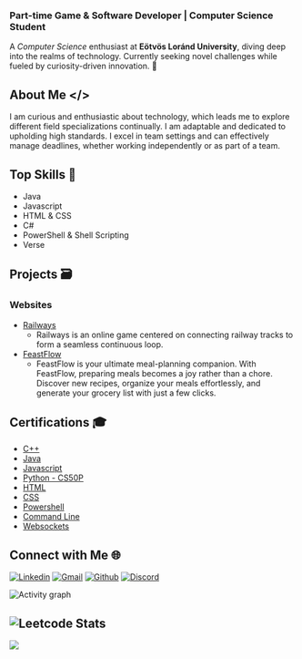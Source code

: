 ### Part-time Game & Software Developer | Computer Science Student

A *Computer Science* enthusiast at **Eötvös Loránd University**, diving deep into the realms of technology. Currently seeking novel challenges while fueled by curiosity-driven innovation. 🚀

## About Me </>

I am curious and enthusiastic about technology, which leads me to explore different field specializations continually. I am adaptable and dedicated to upholding high standards. I excel in team settings and can effectively manage deadlines, whether working independently or as part of a team.

## Top Skills 🚀

- Java
- Javascript
- HTML & CSS
- C#
- PowerShell & Shell Scripting
- Verse

## Projects 🗃️
### Websites
- [Railways](https://kingdom-railways.netlify.app)
  - Railways is an online game centered on connecting railway tracks to form a seamless continuous loop.
- [FeastFlow](https://feastflow.netlify.app/)
  - FeastFlow is your ultimate meal-planning companion. With FeastFlow, preparing meals becomes a joy rather than a chore. Discover new recipes, organize your meals effortlessly, and generate your grocery list with just a few clicks.

## Certifications 🎓
- [C++](https://www.codecademy.com/profiles/abdelrahman.abdelaal/certificates/b74a2390dfc4127fa5d43fe147425ad0)
- [Java](https://www.codecademy.com/profiles/abdelrahman.abdelaal/certificates/d3f89367b558583e361640f778191345)
- [Javascript](https://www.codecademy.com/profiles/abdelrahman.abdelaal/certificates/705dcb15de0da4dd9d9fc4f3274b430e)
- [Python - CS50P](https://courses.edx.org/certificates/2f6006c0f8b341f3b3b6b27353f8c0bc)
- [HTML](https://www.codecademy.com/profiles/abdelrahman.abdelaal/certificates/9eb0741e5ebef1f9f58a53bfac67d3a7)
- [CSS](https://www.codecademy.com/profiles/abdelrahman.abdelaal/certificates/9eb0741e5ebef1f9f58a53bfac67d3a7)
- [Powershell](https://www.codecademy.com/profiles/abdelrahman.abdelaal/certificates/37a775c61b8540fe9dd54e384ca1c41d)
- [Command Line](https://www.codecademy.com/profiles/abdelrahman.abdelaal/certificates/c87ba0541f8be78bc2f4ba1128233f6f)
- [Websockets](https://www.codecademy.com/profiles/abdelrahman.abdelaal/certificates/d0f004b5ab60b2bda59b6e38892b931b)
  
## Connect with Me 🌐
[![Linkedin](https://skillicons.dev/icons?i=linkedin)](https://www.linkedin.com/in/abdelrahman-m-abdelaal/)
[![Gmail](https://skillicons.dev/icons?i=gmail)](mailto:abdelrahman5abdelaal@gmail.com)
[![Github](https://skillicons.dev/icons?i=github)](https://www.github.com/abdelrahman-mohammad/)
[![Discord](https://skillicons.dev/icons?i=discord)](https://www.discord.com/@abdelrahman.abdelaal/)

<!-- Feel free to add more sections or customize as needed -->
![Activity graph](https://github-readme-activity-graph.vercel.app/graph?username=abdelrahman-mohammad&theme=github-light)

![Leetcode Stats](https://leetcard.jacoblin.cool/abdelrahman-abdelaal)
---
[![](https://visitcount.itsvg.in/api?id=abdelrahman-mohammad&icon=5&color=12)](https://visitcount.itsvg.in)
